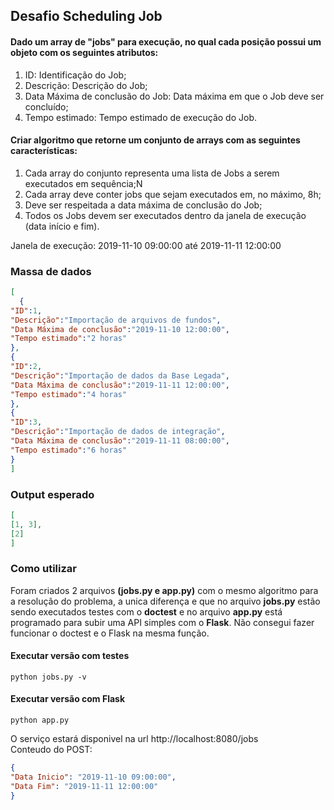 
## Desafio Scheduling Job

#### Dado um array de "jobs" para execução, no qual cada posição possui um objeto com os seguintes atributos:
1) ID: Identificação do Job;
2) Descrição: Descrição do Job;
3) Data Máxima de conclusão do Job: Data máxima em que o Job deve ser concluído;
4) Tempo estimado: Tempo estimado de execução do Job.

#### Criar algoritmo que retorne um conjunto de arrays com as seguintes características:
1) Cada array do conjunto representa uma lista de Jobs a serem executados em sequência;N
2) Cada array deve conter jobs que sejam executados em, no máximo, 8h;
3) Deve ser respeitada a data máxima de conclusão do Job;
4) Todos os Jobs devem ser executados dentro da janela de execução (data início e fim).

Janela de execução: 2019-11-10 09:00:00 até 2019-11-11 12:00:00


### Massa de dados

```json
[
  {
"ID":1,
"Descrição":"Importação de arquivos de fundos",
"Data Máxima de conclusão":"2019-11-10 12:00:00",
"Tempo estimado":"2 horas"
},
{
"ID":2,
"Descrição":"Importação de dados da Base Legada",
"Data Máxima de conclusão":"2019-11-11 12:00:00",
"Tempo estimado":"4 horas"
},
{
"ID":3,
"Descrição":"Importação de dados de integração",
"Data Máxima de conclusão":"2019-11-11 08:00:00",
"Tempo estimado":"6 horas"
}
]
```
### Output esperado
```json
[
[1, 3],
[2]
]
```

### Como utilizar
Foram criados 2 arquivos **(jobs.py e app.py)** com o mesmo algoritmo para a resolução do problema, a unica diferença e que no arquivo **jobs.py** estão sendo executados testes com o **doctest** e no arquivo **app.py** está programado para subir uma API simples com o **Flask**.
Não consegui fazer funcionar o doctest e o Flask na mesma função.

#### Executar versão com testes
```shell
python jobs.py -v
```
#### Executar versão com Flask
```shell
python app.py
```
O serviço estará disponivel na url http://localhost:8080/jobs  <br/>
Conteudo do POST:  
```json
{
"Data Inicio": "2019-11-10 09:00:00",
"Data Fim": "2019-11-11 12:00:00"
}
```
